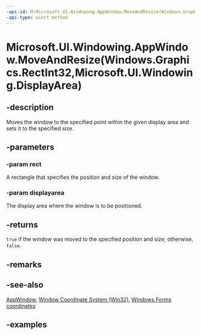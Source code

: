 ```yaml
---
-api-id: M:Microsoft.UI.Windowing.AppWindow.MoveAndResize(Windows.Graphics.RectInt32,Microsoft.UI.Windowing.DisplayArea)
-api-type: winrt method
---
```


# Microsoft.UI.Windowing.AppWindow.MoveAndResize(Windows.Graphics.RectInt32,Microsoft.UI.Windowing.DisplayArea)

<!--
public bool MoveAndResize (Windows.Graphics.RectInt32 rect, Microsoft.UI.Windowing.DisplayArea displayarea);
-->

## -description

Moves the window to the specified point within the given display area and sets it to the specified size.

## -parameters

### -param rect

A rectangle that specifies the position and size of the window.

### -param displayarea

The display area where the window is to be positioned.

## -returns

`true` if the window was moved to the specified position and size; otherwise, `false`.

## -remarks

## -see-also

[AppWindow](appwindow.md), [Window Coordinate System (Win32)](/windows/win32/gdi/window-coordinate-system), [Windows Forms coordinates](/dotnet/desktop/winforms/windows-forms-coordinates)

## -examples
